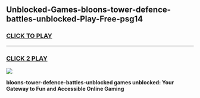 
## Unblocked-Games-bloons-tower-defence-battles-unblocked-Play-Free-psg14
<h3>
<a href="https://premium76.site?title=bloons-tower-defence-battles-unblocked&ref=18A1">CLICK TO PLAY</a></h3>
<hr>

<h3>
<a href="https://premium76.site?title=bloons-tower-defence-battles-unblocked&ref=18A1">CLICK 2 PLAY</a>
  
</h3>

<a href="https://premium76.site?title=bloons-tower-defence-battles-unblocked&ref=18A1"><img src="https://clearcache.store/games.png"></a>


**bloons-tower-defence-battles-unblocked games unblocked: Your Gateway to Fun and Accessible Online Gaming**
